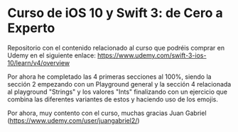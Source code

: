 # Curso de iOS 10 y Swift 3: de Cero a Experto

Repositorio con el contenido relacionado al curso que podréis comprar en Udemy en el siguiente enlace: https://www.udemy.com/swift-3-ios-10/learn/v4/overview

Por ahora he completado las 4 primeras secciones al 100%, siendo la sección 2 empezando con un Playground general y la sección 4 relacionada al playground "Strings" y los valores "Ints" finalizando con un ejercicio que combina las diferentes variantes de estos y haciendo uso de los emojis.

Por ahora, muy contento con el curso, muchas gracias Juan Gabriel (https://www.udemy.com/user/juangabriel2/)
